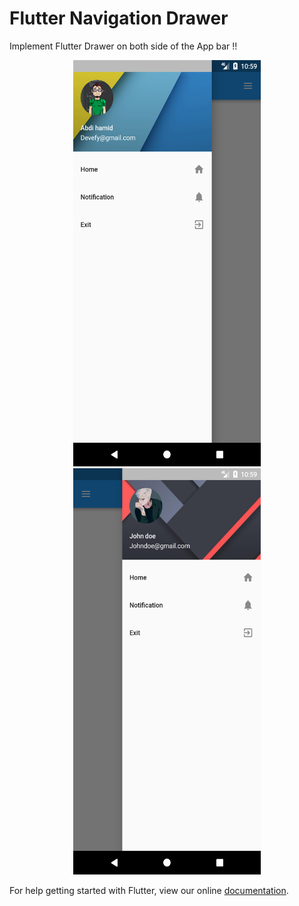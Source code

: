 # Flutter Navigation Drawer

Implement Flutter Drawer on both side of the App bar !!

<p align="center">
  <img src="assets/Screenshot_1.png" width="300" height="650"/>
  <img src="assets/Screenshot_2.png" width="300" height="650"/>
</p>

For help getting started with Flutter, view our online
[documentation](https://flutter.io/).
